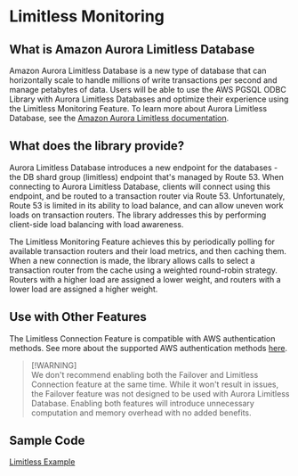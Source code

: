 # Limitless Monitoring

## What is Amazon Aurora Limitless Database
Amazon Aurora Limitless Database is a new type of database that can horizontally scale to handle millions of write transactions per second and manage petabytes of data. Users will be able to use the AWS PGSQL ODBC Library with Aurora Limitless Databases and optimize their experience using the Limitless Monitoring Feature. To learn more about Aurora Limitless Database, see the [Amazon Aurora Limitless documentation](https://docs.aws.amazon.com/AmazonRDS/latest/AuroraUserGuide/limitless.html).

## What does the library provide?
Aurora Limitless Database introduces a new endpoint for the databases - the DB shard group (limitless) endpoint that's managed by Route 53. When connecting to Aurora Limitless Database, clients will connect using this endpoint, and be routed to a transaction router via Route 53. Unfortunately, Route 53 is limited in its ability to load balance, and can allow uneven work loads on transaction routers. The library addresses this by performing client-side load balancing with load awareness.

The Limitless Monitoring Feature achieves this by periodically polling for available transaction routers and their load metrics, and then caching them. When a new connection is made, the library allows calls to select a transaction router from the cache using a weighted round-robin strategy. Routers with a higher load are assigned a lower weight, and routers with a lower load are assigned a higher weight.

## Use with Other Features
The Limitless Connection Feature is compatible with AWS authentication methods. See more about the supported AWS authentication methods [here](../authentication/authentication.md).

> [!WARNING]\
> We don't recommend enabling both the Failover and Limitless Connection feature at the same time.
> While it won't result in issues, the Failover feature was not designed to be used with Aurora Limitless Database.
> Enabling both features will introduce unnecessary computation and memory overhead with no added benefits.


## Sample Code
[Limitless Example](./limitless_example.cpp)
